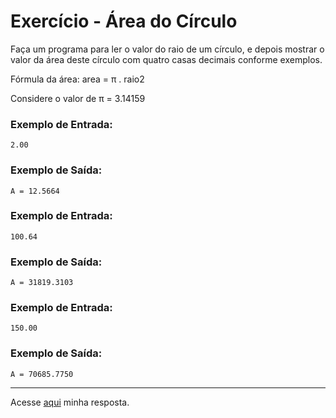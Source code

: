 # Exercício - Área do Círculo

Faça um programa para ler o valor do raio de um círculo, e depois mostrar o valor da área deste círculo com quatro casas decimais conforme exemplos.

Fórmula da área: area = π . raio2

Considere o valor de π = 3.14159

### Exemplo de Entrada:

```
2.00
```

### Exemplo de Saída:

```
A = 12.5664
```

### Exemplo de Entrada:

```
100.64
```

### Exemplo de Saída:

```
A = 31819.3103
```

### Exemplo de Entrada:

```
150.00
```

### Exemplo de Saída:

```
A = 70685.7750
```


---

Acesse [aqui](https://github.com/JonathanBarr0s/Udemy-CSharp/blob/main/00.%20Recapitula%C3%A7%C3%A3o%20de%20L%C3%B3gica%20de%20Programa%C3%A7%C3%A3o/01.%20%C3%81rea%20do%20C%C3%ADrculo/AreaDoCirculo/AreaDoCirculo/Program.cs) minha resposta.
